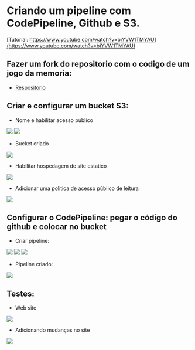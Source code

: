 # Criando um pipeline com CodePipeline, Github e S3.

[Tutorial: https://www.youtube.com/watch?v=biYVW1TMYAU](https://www.youtube.com/watch?v=biYVW1TMYAU)

##  Fazer um fork do repositorio com o codigo de um jogo da memoria:
- [Respositorio](https://github.com/tinytechnicaltutorials/codepipeline-s3-game)

## Criar e configurar um bucket S3:
- Nome e habilitar acesso público
<img src="https://github.com/V1ctor1aTorres/Continuous_Deployment_Pipeline_GitHub_S3/blob/main/images/criar_bucket_1.png">
<img src="https://github.com/V1ctor1aTorres/Continuous_Deployment_Pipeline_GitHub_S3/blob/main/images/criar_bucket_2.png">
  
- Bucket criado
<img src="https://github.com/V1ctor1aTorres/Continuous_Deployment_Pipeline_GitHub_S3/blob/main/images/bucket_criado.png">
  
- Habilitar hospedagem de site estatico
<img src="https://github.com/V1ctor1aTorres/Continuous_Deployment_Pipeline_GitHub_S3/blob/main/images/hospedar_site.png">

- Adicionar uma politica de acesso público de leitura
<img src="https://github.com/V1ctor1aTorres/Continuous_Deployment_Pipeline_GitHub_S3/blob/main/images/politica.png">
  
## Configurar o CodePipeline: pegar o código do github e colocar no bucket
- Criar pipeline:
<img src="https://github.com/V1ctor1aTorres/Continuous_Deployment_Pipeline_GitHub_S3/blob/main/images/configuracao_pipeline_1.png">
<img src="https://github.com/V1ctor1aTorres/Continuous_Deployment_Pipeline_GitHub_S3/blob/main/images/configuracao_pipeline_2.png">
<img src="https://github.com/V1ctor1aTorres/Continuous_Deployment_Pipeline_GitHub_S3/blob/main/images/configuracao_pipeline_3.png">
  
- Pipeline criado:
<img src="https://github.com/V1ctor1aTorres/Continuous_Deployment_Pipeline_GitHub_S3/blob/main/images/pipeline_criado.png">  
  
## Testes:
- Web site
<img src="https://github.com/V1ctor1aTorres/Continuous_Deployment_Pipeline_GitHub_S3/blob/main/images/teste_site.png">
  
- Adicionando mudanças no site
<img src="https://github.com/V1ctor1aTorres/Continuous_Deployment_Pipeline_GitHub_S3/blob/main/images/teste_atualizacao_site.png">
